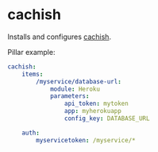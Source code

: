 cachish
=======

Installs and configures [cachish](https://github.com/thusoy/cachish).

Pillar example:

```yaml
cachish:
    items:
        /myservice/database-url:
            module: Heroku
            parameters:
                api_token: mytoken
                app: myherokuapp
                config_key: DATABASE_URL

    auth:
        myservicetoken: /myservice/*
```
